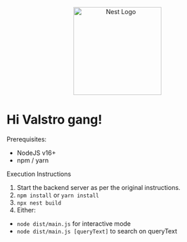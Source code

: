 <p align="center">
  <a href="http://nestjs.com/" target="blank"><img src="https://nestjs.com/img/logo-small.svg" width="200" alt="Nest Logo" /></a>
</p>

# Hi Valstro gang!

Prerequisites: 
* NodeJS v16+
* npm / yarn

Execution Instructions

1. Start the backend server as per the original instructions. 
2. `npm install` or `yarn install`
3. `npx nest build`
4. Either:
  * `node dist/main.js` for interactive mode
  * `node dist/main.js [queryText]` to search on queryText 
